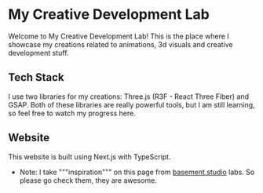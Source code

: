 # My Creative Development Lab

Welcome to My Creative Development Lab! This is the place where I showcase my creations related to animations, 3d visuals and creative development stuff.

## Tech Stack

I use two libraries for my creations: Three.js (R3F - React Three Fiber) and GSAP. Both of these libraries are really powerful tools, but I am still learning, so feel free to watch my progress here.

## Website

This website is built using Next.js with TypeScript.


- Note: I take """inspiration""" on this page from [basement.studio](https://basement.studio/) labs. So please go check them, they are awesome.